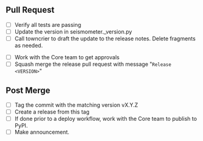 ## Pull Request
* [ ] Verify all tests are passing
* [ ] Update the version in seismometer._version.py
* [ ] Call towncrier to draft the update to the release notes.  Delete fragments as needed.
<!--  Do any manual release testing and review here -->
* [ ] Work with the Core team to get approvals
* [ ] Squash merge the release pull request with message "`Release <VERSION>`"

## Post Merge
* [ ] Tag the commit with the matching version vX.Y.Z
* [ ] Create a release from this tag
* [ ] If done prior to a deploy workflow, work with the Core team to publish to PyPI.
* [ ] Make announcement.
